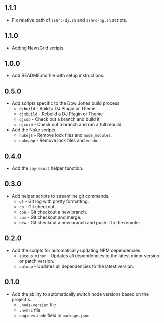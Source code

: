 ## 1.1.1
- Fix relative path of `zshrc-dj.sh` and `zshrc-ng.sh` scripts.

## 1.1.0
- Adding NewsGrid scripts. 

## 1.0.0
- Add README.md file with setup instructions.

## 0.5.0
- Add scripts specific to the Dow Jones build process
  - `djbuild` - Build a DJ Plugin or Theme
  - `djxbuild` - Rebuild a DJ Plugin or Theme
  - `djcob` - Check out a branch and build it
  - `djcoxb` - Check out a branch and run a full rebuild
- Add the Nuke scripts
  - `nukejs` - Remove lock files and `node_modules`.
  - `nukephp` - Remove lock files and `vendor`.

## 0.4.0
- Add the `sayresult` helper function.

## 0.3.0
- Add helper scripts to streamline git commands.
  - `gl` - Git log with pretty formatting.
  - `co` - Git checkout.
  - `con` - Git checkout a new branch.
  - `com` - Git checkout and merge.
  - `new` - Git checkout a new branch and push it to the remote.

## 0.2.0
- Add the scripts for automatically updating NPM dependencies
  - `autoup_minor` - Updates all dependencies to the latest minor version or patch version.
  - `autoup` - Updates all dependencies to the latest version.

## 0.1.0
- Add the ability to automatically switch node versions based on the project's...
  - `.node-version` file
  - `.nvmrc` file
  - `engines.node` field in `package.json`
